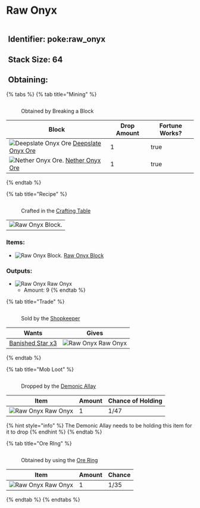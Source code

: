 # Raw Onyx

<figure><img src="https://github.com/user-attachments/assets/b42c5751-3402-4724-9a55-b545444cc5b7" alt=""><figcaption></figcaption></figure>

## <img src="https://minecraft.wiki/images/Name_Tag_JE2_BE2.png?cbdc1" alt="" data-size="line"> Identifier: poke:raw\_onyx <a href="#identifier" id="identifier"></a>

## <img src="https://minecraft.wiki/images/Light_Gray_Bundle_JE1_BE1.png?b552e" alt="" data-size="line"> Stack Size: 64

## <img src="https://minecraft.wiki/images/thumb/Crafting_Table_JE4_BE3.png/150px-Crafting_Table_JE4_BE3.png?5767f" alt="" data-size="line"> Obtaining:

{% tabs %}
{% tab title="Mining" %}
<figure><img src="https://github.com/user-attachments/assets/d1e653c0-4330-48e7-afc4-19c7eb52cb95" alt=""><figcaption><p>Obtained by Breaking a Block</p></figcaption></figure>

<table><thead><tr><th>Block</th><th>Drop Amount</th><th data-type="checkbox">Fortune Works?</th></tr></thead><tbody><tr><td><img src="https://github.com/user-attachments/assets/46fdf310-c125-47d5-856e-80f7a949b139" alt="Deepslate Onyx Ore" data-size="line"> <a href="../../blocks/ores/deepslate-ores/deepslate-onyx-ore.md">Deepslate Onyx Ore</a></td><td>1</td><td>true</td></tr><tr><td><img src="https://github.com/user-attachments/assets/8d0a62bb-c3ff-42db-9e2b-598d886dea1a" alt="Nether Onyx Ore." data-size="line"> <a href="../../blocks/ores/nether-ores/nether-onyx-ore.md">Nether Onyx Ore</a></td><td>1</td><td>true</td></tr></tbody></table>
{% endtab %}

{% tab title="Recipe" %}
<figure><img src="https://minecraft.wiki/images/thumb/Crafting_Table_JE4_BE3.png/150px-Crafting_Table_JE4_BE3.png?5767f" alt=""><figcaption><p>Crafted in the <a href="https://minecraft.wiki/w/Crafting_Table">Crafting Table</a></p></figcaption></figure>

|                                                                                                     |
| :-------------------------------------------------------------------------------------------------: |
| ![Raw Onyx Block.](https://github.com/user-attachments/assets/e3c374e2-266f-4532-818c-a9e225bc74ae) |

### Items:

* <img src="https://github.com/user-attachments/assets/e3c374e2-266f-4532-818c-a9e225bc74ae" alt="Raw Onyx Block." data-size="line"> [Raw Onyx Block](../../blocks/raw-ore-blocks/raw-onyx-block.md)

### Outputs:

* <img src="https://github.com/user-attachments/assets/b42c5751-3402-4724-9a55-b545444cc5b7" alt="Raw Onyx" data-size="line"> Raw Onyx
  * Amount: 9
{% endtab %}

{% tab title="Trade" %}
<figure><img src="https://github.com/user-attachments/assets/adc1c7b5-4611-4b54-b1a4-1fcaafe6c896" alt=""><figcaption><p>Sold by the <a href="../../mobs/traders/shopkeeper.md">Shopkeeper</a></p></figcaption></figure>

| Wants                                                                                                                                                                              | Gives                                                                                                                                |
| ---------------------------------------------------------------------------------------------------------------------------------------------------------------------------------- | ------------------------------------------------------------------------------------------------------------------------------------ |
| [<img src="https://github.com/ItsMePok/PFE/assets/136857747/1174ceba-b39a-420f-bc70-6d78bcbe5951" alt="" data-size="line">Banished Star x3](../banished-stars/banished-star-x3.md) | <img src="https://github.com/user-attachments/assets/b42c5751-3402-4724-9a55-b545444cc5b7" alt="Raw Onyx" data-size="line"> Raw Onyx |
{% endtab %}

{% tab title="Mob Loot" %}
<figure><img src="https://github.com/user-attachments/assets/20dc2cb0-8d87-4157-8db3-bae28ef15b64" alt=""><figcaption><p>Dropped by the <a href="../../mobs/hostile-mobs/demonic-allay.md">Demonic Allay</a></p></figcaption></figure>

| Item                                                                                                                                 | Amount | Chance of Holding |
| ------------------------------------------------------------------------------------------------------------------------------------ | ------ | ----------------- |
| <img src="https://github.com/user-attachments/assets/b42c5751-3402-4724-9a55-b545444cc5b7" alt="Raw Onyx" data-size="line"> Raw Onyx | 1      | 1/47              |

{% hint style="info" %}
The Demonic Allay needs to be holding this item for it to drop
{% endhint %}
{% endtab %}

{% tab title="Ore RIng" %}
<figure><img src="https://github.com/user-attachments/assets/03ca69b9-0b12-4b37-ace1-cf83bda706ca" alt=""><figcaption><p>Obtained by using the <a href="../../tools/rings/ore-ring.md">Ore Ring</a></p></figcaption></figure>

| Item                                                                                                                                 | Amount | Chance |
| ------------------------------------------------------------------------------------------------------------------------------------ | ------ | ------ |
| <img src="https://github.com/user-attachments/assets/b42c5751-3402-4724-9a55-b545444cc5b7" alt="Raw Onyx" data-size="line"> Raw Onyx | 1      | 1/35   |
{% endtab %}
{% endtabs %}
